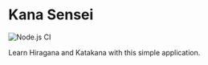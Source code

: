 # Kana Sensei

![Node.js CI](https://github.com/laffachan/kana-sensei/workflows/Node.js%20CI/badge.svg)

Learn Hiragana and Katakana with this simple application.
